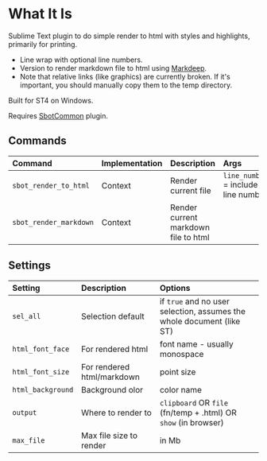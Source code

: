 # What It Is

Sublime Text plugin to do simple render to html with styles and highlights, primarily for printing.

- Line wrap with optional line numbers.
- Version to render markdown file to html using [Markdeep](https://casual-effects.com/markdeep/).
- Note that relative links (like graphics) are currently broken. If it's important, you should manually copy them to the temp directory.

Built for ST4 on Windows.

Requires [SbotCommon](https://github.com/cepthomas/SbotCommon) plugin.

## Commands

| Command                    | Implementation | Description                          | Args                                  |
| :--------                  | :-------       | :-------                             | :-----                                |
| `sbot_render_to_html`      | Context        | Render current file                  | `line_numbers` = include line numbers |
| `sbot_render_markdown`     | Context        | Render current markdown file to html |                                       |

## Settings

| Setting              | Description                | Options                                                               |
| :--------            | :-------                   | :------                                                               |
| `sel_all`            | Selection default          | if `true` and no user selection, assumes the whole document (like ST) |
| `html_font_face`     | For rendered html          | font name - usually monospace                                         |
| `html_font_size`     | For rendered html/markdown | point size                                                            |
| `html_background`    | Background olor            | color name                                                            |
| `output`             | Where to render to         | `clipboard` OR `file` (fn/temp + .html) OR `show` (in browser)        |
| `max_file`           | Max file size to render    | in Mb                                                                 |
